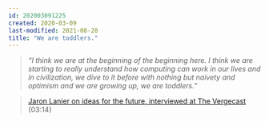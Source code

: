 ```yaml
---
id: 202003091225
created: 2020-03-09
last-modified: 2021-08-28
title: "We are toddlers."
---
```

>*“I think we are at the beginning of the beginning here. I think we are starting to really understand how computing can work in our lives and in civilization, we dive to it before with nothing but naivety and optimism and we are growing up, we are toddlers.”* 

>[Jaron Lanier on ideas for the future, interviewed at The Vergecast](https://www.theverge.com/2019/4/9/18302076/data-monetization-control-manipulation-economy-jaron-laniers-virtual-reality-vr-vergecast) (03:14)